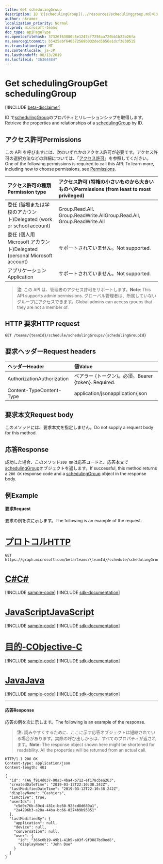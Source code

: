 ```yaml
---
title: Get schedulingGroup
description: ID で[schedulingGroup](../resources/schedulinggroup.md)のプロパティとリレーションシップを取得します。
author: nkramer
localization_priority: Normal
ms.prod: microsoft-teams
doc_type: apiPageType
ms.openlocfilehash: 37326f63800c5e1247cf7256aa720bb1b22b26fa
ms.sourcegitcommit: b5425ebf648572569b032ded5b56e1dcf3830515
ms.translationtype: MT
ms.contentlocale: ja-JP
ms.lasthandoff: 08/13/2019
ms.locfileid: "36364484"
---
```

# <a name="get-schedulinggroup"></a><span data-ttu-id="8f0d0-103">Get schedulingGroup</span><span class="sxs-lookup"><span data-stu-id="8f0d0-103">Get schedulingGroup</span></span>

[!INCLUDE [beta-disclaimer](../../includes/beta-disclaimer.md)]

<span data-ttu-id="8f0d0-104">ID で[schedulingGroup](../resources/schedulinggroup.md)のプロパティとリレーションシップを取得します。</span><span class="sxs-lookup"><span data-stu-id="8f0d0-104">Retrieve the properties and relationships of a [schedulingGroup](../resources/schedulinggroup.md) by ID.</span></span>

## <a name="permissions"></a><span data-ttu-id="8f0d0-105">アクセス許可</span><span class="sxs-lookup"><span data-stu-id="8f0d0-105">Permissions</span></span>

<span data-ttu-id="8f0d0-p101">この API を呼び出すには、次のいずれかのアクセス許可が必要です。アクセス許可の選択方法などの詳細については、「[アクセス許可](/graph/permissions-reference)」を参照してください。</span><span class="sxs-lookup"><span data-stu-id="8f0d0-p101">One of the following permissions is required to call this API. To learn more, including how to choose permissions, see [Permissions](/graph/permissions-reference).</span></span>

|<span data-ttu-id="8f0d0-108">アクセス許可の種類</span><span class="sxs-lookup"><span data-stu-id="8f0d0-108">Permission type</span></span>      | <span data-ttu-id="8f0d0-109">アクセス許可 (特権の小さいものから大きいものへ)</span><span class="sxs-lookup"><span data-stu-id="8f0d0-109">Permissions (from least to most privileged)</span></span>              |
|:--------------------|:---------------------------------------------------------|
|<span data-ttu-id="8f0d0-110">委任 (職場または学校のアカウント)</span><span class="sxs-lookup"><span data-stu-id="8f0d0-110">Delegated (work or school account)</span></span> | <span data-ttu-id="8f0d0-111">Group.Read.All、Group.ReadWrite.All</span><span class="sxs-lookup"><span data-stu-id="8f0d0-111">Group.Read.All, Group.ReadWrite.All</span></span>    |
|<span data-ttu-id="8f0d0-112">委任 (個人用 Microsoft アカウント)</span><span class="sxs-lookup"><span data-stu-id="8f0d0-112">Delegated (personal Microsoft account)</span></span> | <span data-ttu-id="8f0d0-113">サポートされていません。</span><span class="sxs-lookup"><span data-stu-id="8f0d0-113">Not supported.</span></span>    |
|<span data-ttu-id="8f0d0-114">アプリケーション</span><span class="sxs-lookup"><span data-stu-id="8f0d0-114">Application</span></span> | <span data-ttu-id="8f0d0-115">サポートされていません。</span><span class="sxs-lookup"><span data-stu-id="8f0d0-115">Not supported.</span></span> |

> <span data-ttu-id="8f0d0-116">**注**: この API は、管理者のアクセス許可をサポートします。</span><span class="sxs-lookup"><span data-stu-id="8f0d0-116">**Note**: This API supports admin permissions.</span></span> <span data-ttu-id="8f0d0-117">グローバル管理者は、所属していないグループにアクセスできます。</span><span class="sxs-lookup"><span data-stu-id="8f0d0-117">Global admins can access groups that they are not a member of.</span></span>

## <a name="http-request"></a><span data-ttu-id="8f0d0-118">HTTP 要求</span><span class="sxs-lookup"><span data-stu-id="8f0d0-118">HTTP request</span></span>

<!-- { "blockType": "ignored" } -->

```http
GET /teams/{teamId}/schedule/schedulingGroups/{schedulingGroupId}
```

## <a name="request-headers"></a><span data-ttu-id="8f0d0-119">要求ヘッダー</span><span class="sxs-lookup"><span data-stu-id="8f0d0-119">Request headers</span></span>

| <span data-ttu-id="8f0d0-120">ヘッダー</span><span class="sxs-lookup"><span data-stu-id="8f0d0-120">Header</span></span>       | <span data-ttu-id="8f0d0-121">値</span><span class="sxs-lookup"><span data-stu-id="8f0d0-121">Value</span></span> |
|:---------------|:--------|
| <span data-ttu-id="8f0d0-122">Authorization</span><span class="sxs-lookup"><span data-stu-id="8f0d0-122">Authorization</span></span>  | <span data-ttu-id="8f0d0-p103">ベアラー {トークン}。必須。</span><span class="sxs-lookup"><span data-stu-id="8f0d0-p103">Bearer {token}. Required.</span></span>  |
| <span data-ttu-id="8f0d0-125">Content-Type</span><span class="sxs-lookup"><span data-stu-id="8f0d0-125">Content-Type</span></span>  | <span data-ttu-id="8f0d0-126">application/json</span><span class="sxs-lookup"><span data-stu-id="8f0d0-126">application/json</span></span>  |

## <a name="request-body"></a><span data-ttu-id="8f0d0-127">要求本文</span><span class="sxs-lookup"><span data-stu-id="8f0d0-127">Request body</span></span>
<span data-ttu-id="8f0d0-128">このメソッドには、要求本文を指定しません。</span><span class="sxs-lookup"><span data-stu-id="8f0d0-128">Do not supply a request body for this method.</span></span>

## <a name="response"></a><span data-ttu-id="8f0d0-129">応答</span><span class="sxs-lookup"><span data-stu-id="8f0d0-129">Response</span></span>

<span data-ttu-id="8f0d0-130">成功した場合、このメソッド`200 OK`は応答コードと、応答本文で[schedulingGroup](../resources/schedulinggroup.md)オブジェクトを返します。</span><span class="sxs-lookup"><span data-stu-id="8f0d0-130">If successful, this method returns a `200 OK` response code and a [schedulingGroup](../resources/schedulinggroup.md) object in the response body.</span></span>

## <a name="example"></a><span data-ttu-id="8f0d0-131">例</span><span class="sxs-lookup"><span data-stu-id="8f0d0-131">Example</span></span>

#### <a name="request"></a><span data-ttu-id="8f0d0-132">要求</span><span class="sxs-lookup"><span data-stu-id="8f0d0-132">Request</span></span>

<span data-ttu-id="8f0d0-133">要求の例を次に示します。</span><span class="sxs-lookup"><span data-stu-id="8f0d0-133">The following is an example of the request.</span></span>

# <a name="httptabhttp"></a>[<span data-ttu-id="8f0d0-134">プロトコル</span><span class="sxs-lookup"><span data-stu-id="8f0d0-134">HTTP</span></span>](#tab/http)
<!-- {
  "blockType": "request",
  "name": "schedule-get-schedulinggroups"
}-->
```http
GET https://graph.microsoft.com/beta/teams/{teamId}/schedule/schedulingGroups/{schedulingGroupId}
```
# <a name="ctabcsharp"></a>[<span data-ttu-id="8f0d0-135">C#</span><span class="sxs-lookup"><span data-stu-id="8f0d0-135">C#</span></span>](#tab/csharp)
[!INCLUDE [sample-code](../includes/snippets/csharp/schedule-get-schedulinggroups-csharp-snippets.md)]
[!INCLUDE [sdk-documentation](../includes/snippets/snippets-sdk-documentation-link.md)]

# <a name="javascripttabjavascript"></a>[<span data-ttu-id="8f0d0-136">JavaScript</span><span class="sxs-lookup"><span data-stu-id="8f0d0-136">JavaScript</span></span>](#tab/javascript)
[!INCLUDE [sample-code](../includes/snippets/javascript/schedule-get-schedulinggroups-javascript-snippets.md)]
[!INCLUDE [sdk-documentation](../includes/snippets/snippets-sdk-documentation-link.md)]

# <a name="objective-ctabobjc"></a>[<span data-ttu-id="8f0d0-137">目的-C</span><span class="sxs-lookup"><span data-stu-id="8f0d0-137">Objective-C</span></span>](#tab/objc)
[!INCLUDE [sample-code](../includes/snippets/objc/schedule-get-schedulinggroups-objc-snippets.md)]
[!INCLUDE [sdk-documentation](../includes/snippets/snippets-sdk-documentation-link.md)]

# <a name="javatabjava"></a>[<span data-ttu-id="8f0d0-138">Java</span><span class="sxs-lookup"><span data-stu-id="8f0d0-138">Java</span></span>](#tab/java)
[!INCLUDE [sample-code](../includes/snippets/java/schedule-get-schedulinggroups-java-snippets.md)]
[!INCLUDE [sdk-documentation](../includes/snippets/snippets-sdk-documentation-link.md)]

---


#### <a name="response"></a><span data-ttu-id="8f0d0-139">応答</span><span class="sxs-lookup"><span data-stu-id="8f0d0-139">Response</span></span>

<span data-ttu-id="8f0d0-140">応答の例を次に示します。</span><span class="sxs-lookup"><span data-stu-id="8f0d0-140">The following is an example of the response.</span></span> 

><span data-ttu-id="8f0d0-p104">**注:** 読みやすくするために、ここに示す応答オブジェクトは短縮されている場合があります。実際の呼び出しからは、すべてのプロパティが返されます。</span><span class="sxs-lookup"><span data-stu-id="8f0d0-p104">**Note:** The response object shown here might be shortened for readability. All the properties will be returned from an actual call.</span></span>
<!-- {
  "blockType": "response",
  "truncated": true,
  "@odata.type": "microsoft.graph.schedulingGroup"
} -->

```http
HTTP/1.1 200 OK
Content-type: application/json
Content-length: 401

{
  "id": "TAG_f914d037-00a3-4ba4-b712-ef178cbea263",
  "createdDateTime": "2019-03-12T22:10:38.242Z",
  "lastModifiedDateTime": "2019-03-12T22:10:38.242Z",
  "displayName": "Cashiers",
  "isActive": true,
  "userIds": [
    "c5d0c76b-80c4-481c-be50-923cd8d680a1",
    "2a4296b3-a28a-44ba-bc66-0274b9b95851"
  ],
  "lastModifiedBy": {
    "application": null,
    "device": null,
    "conversation": null,
    "user": {
      "id": "366c0b19-49b1-41b5-a03f-9f3887bd0ed8",
      "displayName": "John Doe"
    }
  }
}
```

<!-- uuid: 8fcb5dbc-d5aa-4681-8e31-b001d5168d79
2015-10-25 14:57:30 UTC -->
<!--
{
  "type": "#page.annotation",
  "description": "Get a schedulingGroup by id",
  "keywords": "",
  "section": "documentation",
  "tocPath": "",
  "suppressions": [
  ]
}
-->
